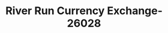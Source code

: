 ---
f_zip-code: 60015
f_state-code: IL
title: River Run Currency Exchange-26028
f_phone: 847-459-9800
f_city-only: Deerfield
f_address: 20518 Milwaukee Avenue Deerfield
f_location-unique-id: '26028'
slug: river-run-currency-exchange-26028
updated-on: '2024-05-30T13:46:58.046Z'
created-on: '2024-05-30T13:36:59.803Z'
published-on: '2024-05-30T13:54:32.469Z'
f_city-state: cms/city/deerfield-il.md
f_company: cms/company/river-run-currency-exchange.md
f_state: cms/state/illinois.md
layout: '[payday-loan].html'
tags: payday-loan
---
